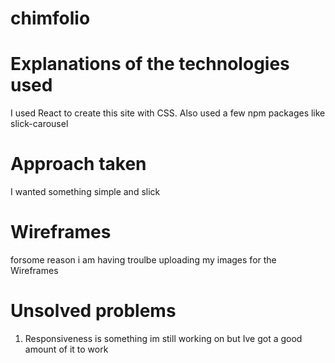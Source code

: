 # chimfolio

# Explanations of the technologies used

I used React to create this site with CSS. Also used a few npm packages like slick-carousel

# Approach taken

I wanted something simple and slick

# Wireframes

forsome reason i am having troulbe uploading my images for the Wireframes


# Unsolved problems

1. Responsiveness is something im still working on but Ive got a good amount of it to work
